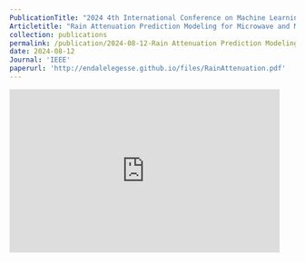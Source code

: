 ```yaml
---
PublicationTitle: "2024 4th International Conference on Machine Learning and Intelligent Systems Engineering (MLISE)"
Articletitle: "Rain Attenuation Prediction Modeling for Microwave and Millimeter Wave Band Using LSTM"
collection: publications
permalink: /publication/2024-08-12-Rain Attenuation Prediction Modeling-2
date: 2024-08-12
Journal: 'IEEE'
paperurl: 'http://endalelegesse.github.io/files/RainAttenuation.pdf'
---
```


<iframe src="https://onedrive.live.com/embed?resid=9CDDD6D29488136D%211952&authkey=!ABcAbfSaekvP9GU&em=2" width="476" height="288" frameborder="0" scrolling="no"></iframe>
